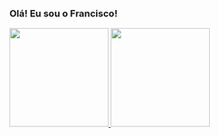 ### Olá! Eu sou o Francisco!

 <div>
 <p align="left">
   <a href="https://github.com/franciscodemelo">
   <img height="175em" src="https://github-readme-stats.vercel.app/api?username=franciscodemelo&theme=dark&include_all_commits=true&count_private=false"/>
   <img height="175em" src="https://github-readme-stats.vercel.app/api/top-langs/?username=franciscodemelo&layout=compact&langs_count=16&theme=dark"/>
<div>
